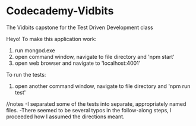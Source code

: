 # Codecademy-Vidbits
The Vidbits capstone for the Test Driven Development class

Heyo!
To make this application work:
1. run mongod.exe 
2. open command window, navigate to file directory and 'npm start'
3. open web browser and navigate to 'localhost:4001'

To run the tests:
1. open another command window, navigate to file directory and 'npm run test'

//notes
-I separated some of the tests into separate, appropriately named files.
-There seemed to be several typos in the follow-along steps, I proceeded how I assumed the directions meant. 
